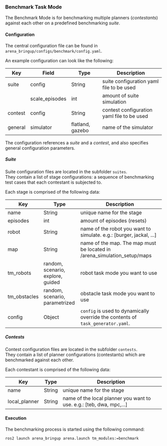 ### Benchmark Task Mode

The Benchmark Mode is for benchmarking multiple planners (_contestants_) against each other on a predefined benchmarking _suite_.

#### Configuration

The central configuration file can be found in `arena_bringup/configs/benchmark/config.yaml`.

An example configuration can look like the following:

| Key        | Field           | Type             | Description                                                                     |
|------------|-----------------|------------------|---------------------------------------------------------------------------------|
| suite      | config          | String           | suite configuration yaml file to be used                                        |
|            | scale_episodes  | int              | amount of suite simulation                                                      |
| contest    | config          | String           | contest configuration yaml file to be used                                      |
| general    | simulator       | flatland, gazebo | name of the simulator                                                           |

The configuration references a _suite_ and a _contest_, and also specifies general configuration parameters.

##### Suite

Suite configuration files are located in the subfolder `suites`.\
They contain a list of stage configurations: a sequence of benchmarking test cases that each contestant is subjected to.

Each stage is comprised of the following data:

| Key             | Type          | Description                                                                     |
|-----------------|---------------|---------------------------------------------------------------------------------|
| name            | String        | unique name for the stage                                                       |
| episodes        | int           | amount of episodes (resets)                                                     |
| robot           | String        | name of the robot you want to simulate. e.g.: [burger, jackal, ...]             |
| map             | String        | name of the map. The map must be located in  /arena_simulation_setup/maps       |
| tm_robots       | random, scenario,<br /> explore, guided | robot task mode you want to use                       |
| tm_obstacles    | random, scenario,<br /> parametrized    | obstacle task mode you want to use                    |
| config          | Object        | `config` is used to dynamically override the contents of `task_generator.yaml`. |

##### Contests

Contest configuration files are located in the subfolder `contests`.\
They contain a list of planner configurations (contestants) which are benchmarked against each other.

Each contestant is comprised of the following data:

| Key             | Type          | Description                                                                     |
|-----------------|---------------|---------------------------------------------------------------------------------|
| name            | String        | unique name for the stage                                                       |
| local_planner   | String        | name of the local planner you want to use. e.g.: [teb, dwa, mpc,...]            |



#### Execution

The benchmarking process is started using the following command:

```sh
ros2 launch arena_bringup arena.launch tm_modules:=benchmark
```